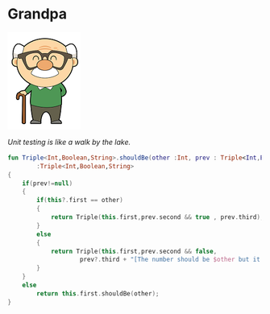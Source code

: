 # Grandpa
![Alt text](https://github.com/sudipto80/Grandpa/blob/master/free-cute-cartoon-grandpa-clip-art-jeiws6-clipart.png)

_Unit testing is like a walk by the lake._ 


```kotlin
fun Triple<Int,Boolean,String>.shouldBe(other :Int, prev : Triple<Int,Boolean,String>? = null)
        :Triple<Int,Boolean,String>
{
    if(prev!=null)
    {
        if(this?.first == other)
        {
            return Triple(this.first,prev.second && true , prev.third);
        }
        else
        {
            return Triple(this.first,prev.second && false,
                    prev?.third + "[The number should be $other but it is $this]");
        }
    }
    else
        return this.first.shouldBe(other);
}
```

